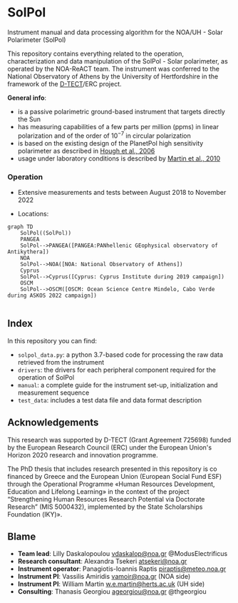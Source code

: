# SolPol
Instrument manual and data processing algorithm for the NOA/UH - Solar Polarimeter (SolPol)

This repository contains everything related to the operation, characterization and data manipulation of the SolPol - Solar polarimeter, as operated by the NOA-ReACT team. The instrument was conferred to the National Observatory of Athens by the University of Hertfordshire in the framework of the [D-TECT](https://d-tect.space.noa.gr)/ERC project.

**General info**:
- is a passive polarimetric ground-based instrument that targets directly the Sun
- has measuring capabilities of a few parts per million (ppms) in linear polarization and of the order of $10^{-7}$ in circular polarization
- is based on the existing design of the PlanetPol high sensitivity polarimeter as described in [Hough et al., 2006](https://iopscience.iop.org/article/10.1086/507955)
- usage under laboratory conditions is described by [Martin et al., 2010](https://www.sciencedirect.com/science/article/abs/pii/S0022407310002803)

### Operation
- Extensive measurements and tests between August 2018 to November 2022

- Locations: 

```mermaid
graph TD
    SolPol((SolPol))
    PANGEA
    SolPol-->PANGEA([PANGEA:PANhellenic GEophysical observatory of Antikythera])
    NOA
    SolPol-->NOA([NOA: National Observatory of Athens])
    Cyprus
    SolPol-->Cyprus([Cyprus: Cyprus Institute during 2019 campaign])
    OSCM
    SolPol-->OSCM([OSCM: Ocean Science Centre Mindelo, Cabo Verde during ASKOS 2022 campaign])
  
```

## Index

In this repository you can find:
- `solpol_data.py`: a python 3.7-based code for processing the raw data retrieved from the instrument
- `drivers`: the drivers for each peripheral component required for the operation of SolPol
- `manual`: a complete guide for the instrument set-up, initialization and measurement sequence
- `test_data`: includes a test data file and data format description

## Acknowledgements
This research was supported by D-TECT (Grant Agreement 725698) funded by the European Research Council (ERC) under the European Union's Horizon 2020 research and innovation programme.

The PhD thesis that includes research presented in this repository is co financed by Greece and the European Union (European Social Fund ESF) through the Operational Programme «Human Resources Development, Education and Lifelong Learning» in the context of the project “Strengthening Human Resources Research Potential via Doctorate 
Research” (MIS 5000432), implemented by the State Scholarships Foundation (ΙΚΥ)».


## Blame

- **Team lead**: Lilly Daskalopoulou <vdaskalop@noa.gr> @ModusElectrificus
- **Research consultant**: Alexandra Tsekeri <atsekeri@noa.gr>
- **Instrument operator**: Panagiotis-Ioannis Raptis <piraptis@meteo.noa.gr>
- **Instrument PI**: Vassilis Amiridis <vamoir@noa.gr> (NOA side)
- **Instrument PI**: William Martin <w.e.martin@herts.ac.uk> (UH side)
- **Consulting**: Thanasis Georgiou <ageorgiou@noa.gr> @thgeorgiou

